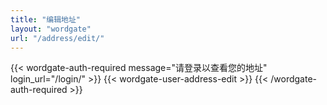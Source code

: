 ```yaml
---
title: "编辑地址"
layout: "wordgate"
url: "/address/edit/"
---
```


{{< wordgate-auth-required message="请登录以查看您的地址" login_url="/login/" >}}
{{< wordgate-user-address-edit >}}
{{< /wordgate-auth-required >}}